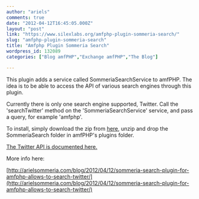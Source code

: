 ```yaml
---
author: "ariels"
comments: true
date: "2012-04-12T16:45:05.000Z"
layout: "post"
link: "https://www.silexlabs.org/amfphp-plugin-sommeria-search/"
slug: "amfphp-plugin-sommeria-search"
title: "Amfphp Plugin Sommeria Search"
wordpress_id: 132089
categories: ["Blog amfPHP","Exchange amfPHP","The Blog"]

---
```

This plugin adds a service called SommeriaSearchService to amfPHP. The idea is to be able to access the API of various search engines through this plugin.

Currently there is only one search engine supported, Twitter. Call the 'searchTwitter' method on the 'SommeriaSearchService' service, and pass a query, for example 'amfphp'.

To install, simply download the zip from [here](http://arielsommeria.com/dev/SommeriaSearch.zip), unzip and drop the SommeriaSearch folder in amfPHP's plugins folder.

[The Twitter API is documented here.](https://dev.twitter.com/docs/using-search)

More info here:

[http://arielsommeria.com/blog/2012/04/12/sommeria-search-plugin-for-amfphp-allows-to-search-twitter/](http://arielsommeria.com/blog/2012/04/12/sommeria-search-plugin-for-amfphp-allows-to-search-twitter/)

